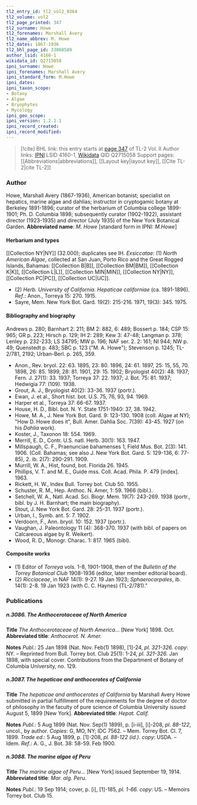 ```yaml
---
tl2_entry_id: tl2_vol2_0364
tl2_volume: vol2
tl2_page_printed: 347
tl2_surname: Howe
tl2_forenames: Marshall Avery
tl2_name_abbrev: M. Howe
tl2_dates: 1867-1936
tl2_bhl_page_id: 33068589
author_lsid: 4160-1
wikidata_id: Q2715058
ipni_surname: Howe
ipni_forenames: Marshall Avery
ipni_standard_form: M.Howe
ipni_dates: 
ipni_taxon_scope: 
- Botany
- Algae
- Bryophytes
- Mycology
ipni_geo_scope: 
ipni_version: 1.2.1.1
ipni_record_created: 
ipni_record_modified:
---
```


> [!cite] BHL link: this entry starts at [page 347](https://www.biodiversitylibrary.org/page/33068589) of TL-2 Vol. II
> Author links: [IPNI](https://www.ipni.org/a/4160-1) LSID 4160-1, [Wikidata](https://www.wikidata.org/wiki/Q2715058) QID Q2715058
> Support pages: [[Abbreviations|abbreviations]], [[Layout key|layout key]], [[Cite TL-2|cite TL-2]]

### Author

Howe, Marshall Avery (1867-1936), American botanist; specialist on hepatics, marine algae and dahlias; instructor in cryptogamic botany at Berkeley 1891-1896; curator of the herbarium of Columbia college 1899-1901; Ph. D. Columbia 1898; subsequently curator (1902-1922), assistant director (1923-1935) and director (July 1935) of the New York Botanical Garden. 
**Abbreviated name**: *M. Howe* \[standard form in IPNI: *M.Howe*\]

#### Herbarium and types

[[Collection NY|NY]] (32.000); duplicates see IH.
*Exsiccatae*: (1) *North American Algae*, collected at San Juan, Porto Rico and the Great Rogged Islands, Bahamas: [[Collection B|B]], [[Collection BM|BM]], [[Collection K|K]], [[Collection L|L]], [[Collection MIN|MIN]], [[Collection NY|NY]], [[Collection PC|PC]], [[Collection UC|UC]].
- (2) *Herb. University of California. Hepaticae californiae* (ca. 1891-1896).
*Ref*.: Anon., Torreya 15: 270. 1915.
- Sayre, Mem. New York Bot. Gard. 19(2): 215-216. 1971, 19(3): 345. 1975.

#### Bibliography and biography

Andrews p. 280; Barnhart 2: 211; BM 2: 882, 6: 489; Bossert p. 184; CSP 15: 965; GR p. 223; Hirsch p. 129; IH 2: 289; Kew 3: 47-48; Langman p. 378; Lenley p. 232-233; LS 34795; MW p. 196; NAF ser. 2. 2: 161; NI 944; NW p. 49; Quenstedt p. 483; SBC p. 123 ("M. A. Howe"); Stevenson p. 1245; TL-2/781, 2192; Urban-Berl. p. 265, 359.
- Anon., Rev. bryol. 22: 63. 1895, 23: 80. 1896, 24: 61. 1897, 25: 15, 55, 70. 1898, 26: 85. 1899, 28: 81. 1901, 29: 15. 1902; Bryologist 40(2): 48. 1937; Fern. J. 27(1): 33. 1937; Torreya 37: 22. 1937; J. Bot. 75: 81. 1937; Hedwigia 77: (109). 1938.
- Grout, A. J., Bryologist 40(2): 33-36. 1937 (portr.).
- Ewan, J. et al., Short hist. bot. U.S. 75, 76, 93, 94. 1969.
- Harper et al., Torreya 37: 66-67. 1937.
- House, H. D., Bibl. bot. N. Y. State 1751-1940: 37, 38. 1942.
- Howe, M. A., J. New York Bot. Gard. 9: 123-130. 1908 (coll. Algae at NY); "How D. Howe does it", Bull. Amer. Dahlia Soc. 7(39): 43-45. 1927 (on his *Dahlia* work).
- Koster, J., Taxonon 18: 554. 1969.
- Merrill, E. D., Contr. U.S. natl. Herb. 30(1): 163. 1947.
- Millspaugh, C. F., Praenunciae bahamenses 1, Field Mus. Bot. 2(3): 141. 1906. (Coll. Bahamas; see also J. New York Bot. Gard. 5: 129-136, 6: 77-85), 2. ib. 2(7): 290-291. 1909.
- Murrill, W. A., Hist, found, bot. Florida 26. 1945.
- Phillips, V. T. and M. E., Guide mss. Coll. Acad. Phila. P. 479 \[index\]. 1963.
- Rickett, H. W., Index Bull. Torrey bot. Club 50. 1955.
- Schuster, R. M., Hep. Anthoc. N. Amer, 1: 59. 1966 (bibl.).
- Setchell, W. A., Natl. Acad. Sci. Biogr. Mem. 19(7): 243-269. 1938 (portr., bibl. by J. H. Barnhart; the main biography).
- Stout, J. New York Bot. Gard. 28: 25-31. 1937 (portr.).
- Urban, I., Symb. ant. 5: 7. 1902.
- Verdoorn, F., Ann. bryol. 10: 152. 1937 (portr.).
- Vaughan, J. Paleontology 11 (4): 368-370. 1937 (with bibl. of papers on Calcareous algae by R. Weikert).
- Wood, R. D., Monogr. Charac. 1: 817. 1965 (bibl).

#### Composite works

- (1) Editor of *Torreya* vols. 1-8, 1901-1908, then of the *Bulletin of the Torrey Botanical Club* 1908-1936 (editor, later member editorial board).
- (2) *Ricciaceae*, in NAF 14(1): 9-27. 19 Jan 1923; *Sphaerocarpales*, ib. 14(1): 2-8. 19 Jan 1923 (with C. C. Haynes) (TL-2/781)."

### Publications

##### n.3086. The Anthocerotaceae of North America

**Title**
*The Anthocerotaceae of North America*... \[New York\] 1898. Oct.
**Abbreviated title**: *Anthocerot. N. Amer.*

**Notes**
*Publ*.: 25 Jan 1898 (Nat. Nov. Feb(1) 1898), \[1\]-24, *pl. 321-326. copy*: NY. – Reprinted from Bull. Torrey bot. Club 25(1): 1-24, *pl. 321-326.* Jan 1898, with special cover. Contributions from the Department of Botany of Columbia University, no. 129.

##### n.3087. The hepaticae and anthocerotes of California

**Title**
*The hepaticae and anthocerotes of California* by Marshall Avery Howe submitted in partial fulfillment of the requirements for the degree of doctor of philosophy in the faculty of pure science of Columbia University issued August 5, 1899 \[New York\].
**Abbreviated title**: *Hepat. Calif.*

**Notes**
*Publ*.: 5 Aug 1899 (Nat. Nov. Sep(1) 1899), p. \[i-iii\], \[i\]-208, *pl. 88-122*, uncol., by author.
*Copies*: G, MO, NY; IDC 7562. – Mem. Torrey Bot. Cl. 7, 1899.
*Trade ed*.: 5 Aug 1899, p. \[1\]-208, *pl. 88-122 (id.). copy*: USDA. – Idem.
*Ref*.: A. G., J. Bot. 38: 58-59. Feb 1900.

##### n.3088. The marine algae of Peru

**Title**
*The marine algae of Peru*... \[New York\] issued September 19, 1914.
**Abbreviated title**: *Mar. alg. Peru*.

**Notes**
*Publ*.: 19 Sep 1914; cover, p. \[i\], \[1\]-185, *pl. 1-66. copy*: US. – Memoirs Torrey bot. Club 15.

